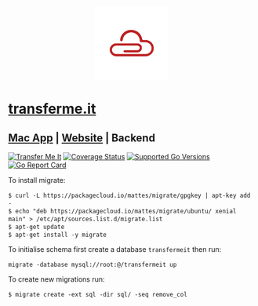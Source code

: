 <p align="center"><img height="150px" src="https://github.com/maxisme/transferme.it/raw/master/public_html/images/og_logo.png"></p>

# [transferme.it](https://transferme.it/)

## [Mac App](https://github.com/maxisme/transfermeit) | [Website](https://github.com/maxisme/transferme.it) | Backend

[![Transfer Me It](https://github.com/maxisme/transfermeit-backend/workflows/Transfer%20Me%20It/badge.svg?branch=master)](https://github.com/maxisme/transfermeit-backend/actions)
[![Coverage Status](https://codecov.io/gh/maxisme/transfermeit-backend/branch/master/graph/badge.svg)](https://codecov.io/gh/maxisme/transfermeit-backend)
[![Supported Go Versions](https://img.shields.io/badge/go-1.12%20|%201.13%20|%201.14-green&style=plastic)](https://github.com/maxisme/transfermeit-backend/actions)
[![Go Report Card](https://goreportcard.com/badge/github.com/maxisme/transfermeit-backend)](https://goreportcard.com/report/github.com/maxisme/transfermeit-backend)

To install migrate:
```
$ curl -L https://packagecloud.io/mattes/migrate/gpgkey | apt-key add -
$ echo "deb https://packagecloud.io/mattes/migrate/ubuntu/ xenial main" > /etc/apt/sources.list.d/migrate.list
$ apt-get update
$ apt-get install -y migrate
```

To initialise schema first create a database `transfermeit` then run:
```
migrate -database mysql://root:@/transfermeit up
```

To create new migrations run:
```
$ migrate create -ext sql -dir sql/ -seq remove_col
```